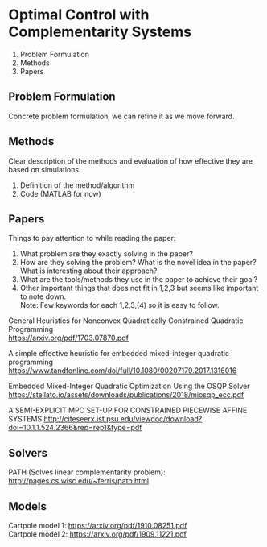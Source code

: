# Optimal Control with Complementarity Systems
1. Problem Formulation <br />
2. Methods <br />
3. Papers <br />

## Problem Formulation
Concrete problem formulation, we can refine it as we move forward.

## Methods
Clear description of the methods and evaluation of how effective they are based on simulations.
1. Definition of the method/algorithm
2. Code (MATLAB for now)

## Papers
Things to pay attention to while reading the paper: 
1. What problem are they exactly solving in the paper?
2. How are they solving the problem? What is the novel idea in the paper? What is interesting about their approach?
3. What are the tools/methods they use in the paper to achieve their goal?
4. Other important things that does not fit in 1,2,3 but seems like important to note down. <br />
Note: Few keywords for each 1,2,3,(4) so it is easy to follow.

General Heuristics for Nonconvex Quadratically Constrained Quadratic Programming <br />
https://arxiv.org/pdf/1703.07870.pdf <br />

A simple effective heuristic for embedded mixed-integer quadratic programming <br />
https://www.tandfonline.com/doi/full/10.1080/00207179.2017.1316016 <br />

Embedded Mixed-Integer Quadratic Optimization Using the OSQP Solver <br />
https://stellato.io/assets/downloads/publications/2018/miosqp_ecc.pdf <br />

A SEMI-EXPLICIT MPC SET-UP FOR CONSTRAINED PIECEWISE AFFINE SYSTEMS 
http://citeseerx.ist.psu.edu/viewdoc/download?doi=10.1.1.524.2366&rep=rep1&type=pdf <br />

## Solvers
PATH (Solves linear complementarity problem): http://pages.cs.wisc.edu/~ferris/path.html <br />

## Models
Cartpole model 1: https://arxiv.org/pdf/1910.08251.pdf <br />
Cartpole model 2: https://arxiv.org/pdf/1909.11221.pdf <br />
